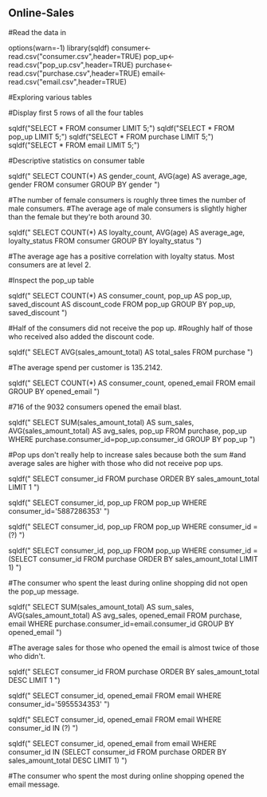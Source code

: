 ## Online-Sales ##

#Read the data in

options(warn=-1)
library(sqldf)
consumer<-read.csv("consumer.csv",header=TRUE)
pop_up<- read.csv("pop_up.csv",header=TRUE)
purchase<-read.csv("purchase.csv",header=TRUE)
email<-read.csv("email.csv",header=TRUE)

#Exploring various tables

#Display first 5 rows of all the four tables

sqldf("SELECT * FROM consumer LIMIT 5;")
sqldf("SELECT * FROM pop_up LIMIT 5;")
sqldf("SELECT * FROM purchase LIMIT 5;")
sqldf("SELECT * FROM email LIMIT 5;")

#Descriptive statistics on consumer table

sqldf("
      SELECT COUNT(*) AS gender_count,
      AVG(age) AS average_age,
      gender FROM consumer 
      GROUP BY gender
      ")

#The number of female consumers is roughly three times the number of male consumers. 
#The average age of male consumers is slightly higher than the female but they're both around 30.

sqldf("
      SELECT COUNT(*) AS loyalty_count,
      AVG(age) AS average_age,
      loyalty_status FROM consumer
      GROUP BY loyalty_status
      ")

#The average age has a positive correlation with loyalty status. Most consumers are at level 2.

#Inspect the pop_up table

sqldf("
      SELECT COUNT(*) AS consumer_count,
      pop_up AS pop_up, 
      saved_discount AS discount_code FROM pop_up
      GROUP BY pop_up, saved_discount
      ")

#Half of the consumers did not receive the pop up.
#Roughly half of those who received also added the discount code.

sqldf("
      SELECT AVG(sales_amount_total) AS total_sales FROM purchase
      ")

#The average spend per customer is 135.2142.

sqldf("
      SELECT COUNT(*) AS consumer_count,
      opened_email FROM email
      GROUP BY opened_email
      ")

#716 of the 9032 consumers opened the email blast.

sqldf("
      SELECT SUM(sales_amount_total) AS sum_sales,
      AVG(sales_amount_total) AS avg_sales,
      pop_up FROM purchase, pop_up
      WHERE purchase.consumer_id=pop_up.consumer_id
      GROUP BY pop_up
      ")

#Pop ups don't really help to increase sales because both the sum 
#and average sales are higher with those who did not receive pop ups.

sqldf("
      SELECT consumer_id FROM purchase
      ORDER BY sales_amount_total LIMIT 1
      ")

sqldf("
      SELECT consumer_id, pop_up FROM pop_up WHERE consumer_id='5887286353'
      ")

sqldf("
      SELECT consumer_id, pop_up FROM pop_up WHERE consumer_id = (?)
      ")

sqldf("
      SELECT consumer_id, pop_up FROM pop_up WHERE consumer_id = 
      (SELECT consumer_id FROM purchase
      ORDER BY sales_amount_total LIMIT 1)
      ")

#The consumer who spent the least during online shopping did not open the pop_up message.

sqldf("
      SELECT SUM(sales_amount_total) AS sum_sales,
      AVG(sales_amount_total) AS avg_sales, 
      opened_email FROM purchase, email
      WHERE purchase.consumer_id=email.consumer_id
      GROUP BY opened_email
      ")

#The average sales for those who opened the email is almost twice of those who didn't.

sqldf("
      SELECT consumer_id FROM purchase
      ORDER BY sales_amount_total DESC LIMIT 1
      ")

sqldf("
      SELECT consumer_id, opened_email FROM email
      WHERE consumer_id='5955534353'
      ")

sqldf("
      SELECT consumer_id, opened_email FROM email WHERE consumer_id IN (?)
      ")

sqldf("
      SELECT consumer_id, opened_email from email WHERE consumer_id IN 
      (SELECT consumer_id FROM purchase
      ORDER BY sales_amount_total DESC LIMIT 1)
      ")

#The consumer who spent the most during online shopping opened the email message.
